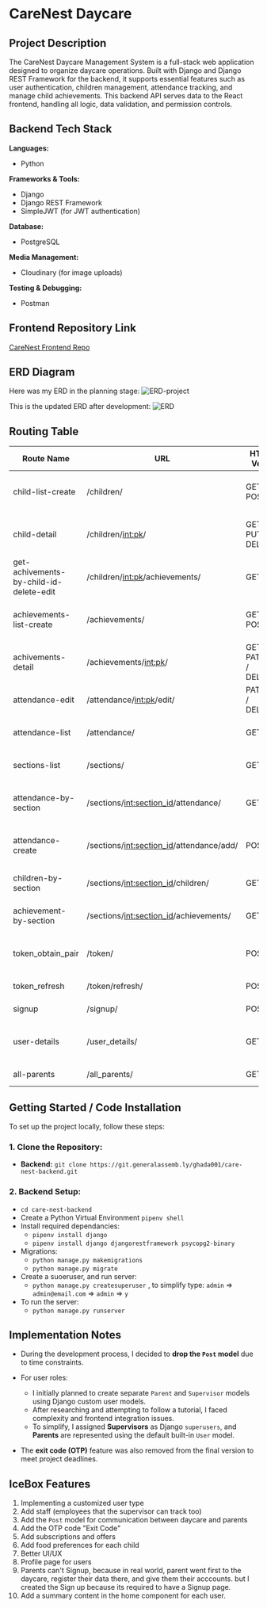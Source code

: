 # CareNest Daycare

## Project Description

The CareNest Daycare Management System is a full-stack web application designed to organize daycare operations. Built with Django and Django REST Framework for the backend, it supports essential features such as user authentication, children management, attendance tracking, and manage child achievements. This backend API serves data to the React frontend, handling all logic, data validation, and permission controls.


## Backend Tech Stack

**Languages:**

* Python

**Frameworks & Tools:**

* Django
* Django REST Framework
* SimpleJWT (for JWT authentication)

**Database:**

* PostgreSQL

**Media Management:**

* Cloudinary (for image uploads)

**Testing & Debugging:**

* Postman

## Frontend Repository Link

[CareNest Frontend Repo](https://github.com/ghd1010/care-nest-frontend)

## ERD Diagram

Here was my ERD in the planning stage:
![ERD-project](assets/ERD-project.png)

This is the updated ERD after development:
![ERD](assets/newERD.png)

## Routing Table

| Route Name                                  | URL                                                 | HTTP Verb         | Description                                           |
|--------------------------------------------|-----------------------------------------------------|-------------------|-------------------------------------------------------|
| child-list-create                           | /children/                                          | GET / POST        | List all children or create a new child              |
| child-detail                                | /children/<int:pk>/                                 | GET / PUT / DELETE| Retrieve, update, or delete a child by ID            |
| get-achivements-by-child-id-delete-edit     | /children/<int:pk>/achievements/                    | GET               | Get achievements for a specific child                |
| achievements-list-create                    | /achievements/                                      | GET / POST        | List all achievements or create a new one            |
| achivements-detail                          | /achievements/<int:pk>/                             | GET / PATCH / DELETE | Retrieve, update, or delete an achievement       |
| attendance-edit                             | /attendance/<int:pk>/edit/                          | PATCH / DELETE    | Edit or delete attendance by ID                      |
| attendance-list                             | /attendance/                                        | GET               | List all attendance records                          |
| sections-list                               | /sections/                                          | GET               | List all daycare sections                            |
| attendance-by-section                       | /sections/<int:section_id>/attendance/              | GET               | View attendance records for a section                |
| attendance-create                           | /sections/<int:section_id>/attendance/add/          | POST              | Add attendance entry for a section                   |
| children-by-section                         | /sections/<int:section_id>/children/                | GET               | List children in a specific section                  |
| achievement-by-section                      | /sections/<int:section_id>/achievements/            | GET               | View achievements by section                         |
| token_obtain_pair                           | /token/                                             | POST              | Obtain JWT access and refresh tokens                 |
| token_refresh                                | /token/refresh/                                     | POST              | Refresh JWT access token                             |
| signup                                      | /signup/                                            | POST              | Register a new user                                  |
| user-details                                | /user_details/                                      | GET               | Get the current authenticated user's details         |
| all-parents                                 | /all_parents/                                       | GET               | Get a list of all parents                            |


## Getting Started / Code Installation

To set up the project locally, follow these steps:

### 1. Clone the Repository:

* **Backend:** `git clone https://git.generalassemb.ly/ghada001/care-nest-backend.git`

### 2. Backend Setup:


- `cd care-nest-backend`
- Create a Python Virtual Environment `pipenv shell`
- Install required dependancies:
    - `pipenv install django`
    - `pipenv install django djangorestframework psycopg2-binary`
- Migrations:
    - `python manage.py makemigrations`
    - `python manage.py migrate`
- Create a suoeruser, and run server:
    - `python manage.py createsuperuser` , to simplify type: `admin` => `admin@email.com` => `admin` => `y `
- To run the server:
    - `python manage.py runserver`


## Implementation Notes

* During the development process, I decided to **drop the `Post` model** due to time constraints.

* For user roles:

  * I initially planned to create separate `Parent` and `Supervisor` models using Django custom user models.
  * After researching and attempting to follow a tutorial, I faced complexity and frontend integration issues.
  * To simplify, I assigned **Supervisors** as Django `superusers`, and **Parents** are represented using the default built-in `User` model.

* The **exit code (OTP)** feature was also removed from the final version to meet project deadlines.

## IceBox Features

1. Implementing a customized user type
2. Add staff (employees that the supervisor can track too)
3. Add the `Post` model for communication between daycare and parents
4. Add the OTP code "Exit Code"
5. Add subscriptions and offers
6. Add food preferences for each child
7. Better UI/UX
8. Profile page for users
9. Parents can't Signup, because in real world, parent went first to the daycare, register their data there, and give them their acccounts. but I created the Sign up because its required to have a Signup page.
10. Add a summary content in the home component for each user.
